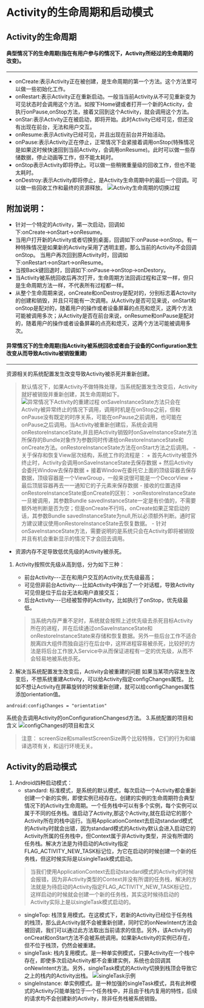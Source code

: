 # Activity的生命周期和启动模式
## Activity的生命周期

#### 典型情况下的生命周期(指在有用户参与的情况下，Activity所经过的生命周期的改变)。
---
- onCreate:表示Activity正在被创建，是生命周期的第一个方法。这个方法里可以做一些初始化工作。
- onRestart:表示Activity正在重新启动。一般当当前Activity从不可见重新变为可见状态时会调用这个方法。如按下Home键或者打开一个新的Acticity，会执行onPause,onStop方法，接着又回到这个Activity，就会调用这个方法。
- onStar:表示Activity正在被启动，即将开始。此时Activity已经可见，但还没有出现在前台，无法和用户交互。
- onResume:表示Activity已经可见，并且出现在前台并开始活动。
- onPause:表示Activity正在停止，正常情况下会紧接着调用onStop(特殊情况是如果这时候快速回到当前Activity，会调用onResume)。此时可以做一些存储数据，停止动画等工作，但不能太耗时。
- onStop表示Activity即将停止。可以做一些稍微重量级的回收工作，但也不能太耗时。
- onDestroy:表示Activity即将停止，是Activity生命周期中的最后一个回调。可以做一些回收工作和最终的资源释放。
![Activity生命周期的切换过程](http://7xq2jk.com1.z0.glb.clouddn.com/Activity%E7%94%9F%E5%91%BD%E5%91%A8%E6%9C%9F%E7%9A%84%E5%88%87%E6%8D%A2%E8%BF%87%E7%A8%8B.jpg)

附加说明：
---
- 针对一个特定的Activity，第一次启动，回调如下:onCreate→onStart→onResume。
- 当用户打开新的Activity或者切换到桌面，回调如下:onPause→onStop。有一种特殊情况是如果新的Activity采用了透明主题，那么当前的Activity不会回调onStop。
当用户再次回到原Activity时，回调如下:onRestart→onStart→onResume。
- 当按Back键回退时，回调如下:onPause→onStop→onDestory。
- 当Activity被系统回收后再次打开，生命周期方法回调过程和正常一样，但只是生命周期方法一样，不代表所有过程都一样。
- 从整个生命周期来说，onCreate和onDestroy是配对的，分别标志着Actovity的创建和销毁，并且只可能有一次调用。从Activity是否可见来说，onStart和onStop是配对的，随着用户的操作或者设备屏幕的点亮和熄灭，这两个方法可能被调用多次；从Activity是否在前台来说，onResume和onPause是配对的，随着用户的操作或者设备屏幕的点亮和熄灭，这两个方法可能被调用多次。

#### 异常情况下的生命周期(指Activity被系统回收或者由于设备的Configuration发生改变从而导致Activitu被销毁重建)
---

 资源相关的系统配置发生改变导致Activity被杀死并重新创建。
 >默认情况下，如果Activity不做特殊处理，当系统配置发生改变后，Activity就好被销毁并重新创建，其生命周期如下。
![异常情况下Activity的重建过程](http://7xq2jk.com1.z0.glb.clouddn.com/%E5%BC%82%E5%B8%B8%E6%83%85%E5%86%B5%E4%B8%8BActivity%E7%9A%84%E9%87%8D%E5%BB%BA%E8%BF%87%E7%A8%8B.png)
 onSaveInstanceState方法只会在Activity被异常终止的情况下调用，调用时机是在onStop之前，但和onPause没有既定的时序关系，可能在onPause之前调用，也可能在onPause之后调用。当Activity被重新创建后，系统会调用onRestoreInstanceState,并且把Activity销毁时onSaveInstanceState方法所保存的Bundle对象作为参数同时传递给onRestoreInstanceState和onCreate方法。onRestoreInstanceState方法在onStart方法之后调用。
     - 关于保存和恢复View层次结构，系统工作的流程是：
        + 首先Activity被意外终止时，Activity会调用onSaveInstanceState去保存数据
        + 然后Activity会委托Window去保存数据
        + 接着Window在委托它上面的顶级容器去保存数据，顶级容器是一个ViewGroup，一般来说很可能是一个DecorView
        + 最后顶层容器再去一一通知它的子元素来保存数据
    - 接收的位置选择onRestoreInstanceState或onCreate的区别：
     >onRestoreInstanceState一旦被调用，其参数Bundle savedInstanceState一定是有价值的，不需要额外地判断是否为空；但是onCreate不行吗，onCreate如果正常启动的话，其参数Bundle savedInstanceState为null,所以必须额外判断。通时官方建议建议使用onRestoreInstanceState去恢复数据。
    - 针对onSaveInstanceState方法，需要说明的是系统只会在Activity即将被销毁并且有机会重新显示的情况下才会回去调用。
    
- 资源内存不足导致低优先级的Activity被杀死。

1. Activity按照优先级从高到低，分为如下三种：
    - 前台Activity---正在和用户交互的Activity,优先级最高；
    - 可见但非前台Activity---比如Activity中弹出了一个对话框，导致Activity可见但是位于后台无法和用户直接交互；
    - 后台Activity---已经被暂停的Activity，比如执行了onStop，优先级最低。
     >当系统内存严重不足时，系统就会按照上述优先级去杀死目标Activity所在的进程，并在后续通过onSaveInstanceState和onRestoreInstanceState来存储和恢复数据。另外一些后台工作不适合脱离四大组件而独自运行在后台中，这样进程容易被杀死，比较好的方法是将后台工作放入Service中从而保证进程有一定的优先级，从而不会轻易地被系统杀死。

2. 解决当系统配置发生改变后，Activity会被重建的问题
如果当某项内容发生改变后，不想系统重建Activity，可以给Activity指定configChanges属性。
比如不想让Activity在屏幕旋转的时候重新创建，就可以给configChanges属性添加orientation值。
````
android:configChanges = "orientation"
````
系统会去调用Activity的onConfigurationChangesd方法。
3.系统配置的项目和含义
![configChanges的项目和含义](http://7xq2jk.com1.z0.glb.clouddn.com/configchanges%E7%9A%84%E9%A1%B9%E7%9B%AE%E5%92%8C%E5%90%AB%E4%B9%89.jpg)

>注意：
screenSize和smallestScreenSize两个比较特殊，它们的行为和编译选项有关，和运行环境无关。

## Activity的启动模式
1. Android四种启动模式：
    - standard: 标准模式，是系统的默认模式，每次启动一个Activity都会重新创建一个新的实例，即使实例已经存在。创建的实例的生命周期符合典型情况下的Activity生命周期。一个任务栈中可以有多个实例，每个实例可以属于不同的任务栈。谁启动了Activity,那这个Activity,就在启动它的那个Activity所在的栈中运行。当用ApplicationContext去启动standard模式的Activity时就会出错，因为standard模式的Activity默认会进入启动它的Activity所属的任务栈中，但Context属于非Activity类型，并没有所谓的任务栈。解决方法是为待启动的Activity指定FLAG_ACTIVITY_NEW_TASK标记位，为它在启动的时候创建一个新的任务栈，但这时候实际是以singleTask模式启动。
     >当我们使用ApplicationContext去启动standard模式的Activity的时候会报错，因为非Activity类型的Context并没有所谓的任务栈，解决的方法就是为待启动的Activity指定FLAG_ACTIVITY_NEW_TASK标记位，这样启动的时候就会创建一个新的任务栈，其实这时候待启动的Activity实际上是以singleTask模式启动的。
    - singleTop: 栈顶复用模式。在这模式下，若新的Activity已经位于任务栈的栈顶，那么此Activity就不会被重新创建，同时它的onNewIntent方法会被回调，我们可以通过此方法取出当前请求的信息。另外，该Activity的onCreat和onStart方法不会被系统调用。如果新Activity的实例已存在，但不位于栈顶，仍然会被重建。
    - singleTask: 栈内复用模式。是一种单实例模式，只要Activity在一个栈中存在，即使多次启动Activity都不会重建实例，系统也会回调其onNewIntent方法。另外，singleTask模式的Activity切换到栈顶会导致它之上的栈内的Activity出栈。
    ![singleTask示例](http://7xq2jk.com1.z0.glb.clouddn.com/singleTask.png)
    - singleInstance: 单实例模式。是一种加强的singleTask模式，具有此种模式的Activity只能单独位于一个任务栈中，并且由于栈内复用的特性，后续的请求均不会创建新的Activity，除非任务栈被系统销毁。